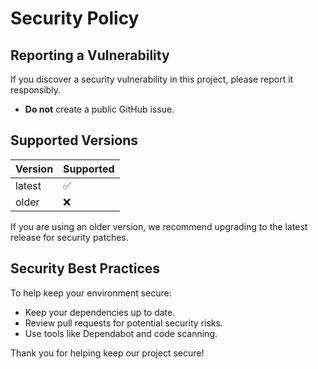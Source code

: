 # Security Policy

## Reporting a Vulnerability

If you discover a security vulnerability in this project, please report it responsibly.

- **Do not** create a public GitHub issue.

## Supported Versions

| Version | Supported |
|---------|-----------|
| latest  | ✅        |
| older   | ❌        |

If you are using an older version, we recommend upgrading to the latest release for security patches.

## Security Best Practices

To help keep your environment secure:
- Keep your dependencies up to date.
- Review pull requests for potential security risks.
- Use tools like Dependabot and code scanning.

Thank you for helping keep our project secure!
